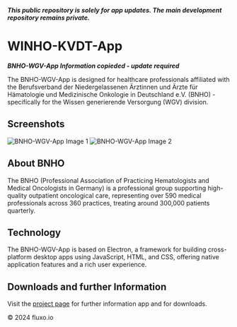 ***This public repository is solely for app updates. The main development repository remains private.***

# WINHO-KVDT-App

***BNHO-WGV-App Information copieded  - update required***

The BNHO-WGV-App is designed for healthcare professionals affiliated with the Berufsverband der Niedergelassenen Ärztinnen und Ärzte für Hämatologie und Medizinische Onkologie in Deutschland e.V. (BNHO) - specifically for the Wissen generierende Versorgung (WGV) division.

## Screenshots

![BNHO-WGV-App Image 1](https://fluxo.io/assets/img/bnho-wgv-app/bnho-wgv-app%20-%20image%201.png)
![BNHO-WGV-App Image 2](https://fluxo.io/assets/img/bnho-wgv-app/bnho-wgv-app%20-%20image%202.png)

## About BNHO

The BNHO (Professional Association of Practicing Hematologists and Medical Oncologists in Germany) is a professional group supporting high-quality outpatient oncological care, representing over 590 medical professionals across 360 practices, treating around 300,000 patients quarterly.

## Technology

The BNHO-WGV-App is based on Electron, a framework for building cross-platform desktop apps using JavaScript, HTML, and CSS, offering native application features and a rich user experience.

## Downloads and further Information

Visit the [project page](https://fluxo.io/projects/bnho_wgv_app) for further information app and for downloads.

© 2024 fluxo.io
